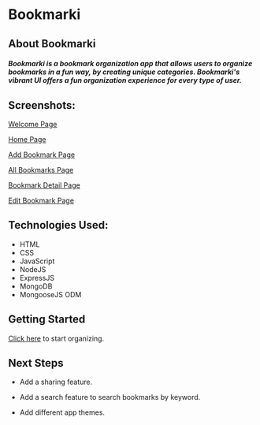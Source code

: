 # Bookmarki
## About Bookmarki
##### Bookmarki is a bookmark organization app that allows users to organize bookmarks in a fun way, by creating unique categories. Bookmarki's vibrant UI offers a fun organization experience for every type of user. 
<p></p>

## Screenshots:
[Welcome Page](https://i.imgur.com/xSFMGHD.png)
<p></p>

[Home Page](https://i.imgur.com/tUxysMu.png)
<p></p>

[Add Bookmark Page](https://i.imgur.com/x4iPxXV.png)
<p></p>

[All Bookmarks Page](https://i.imgur.com/Og6nFTY.png)
<p></p>

[Bookmark Detail Page](https://i.imgur.com/iJg0XEi.png)
<p></p>

[Edit Bookmark Page](https://i.imgur.com/CE0uBdF.png)
<p></p>

## Technologies Used: 
- HTML
- CSS
- JavaScript
- NodeJS
- ExpressJS
- MongoDB 
- MongooseJS ODM 
<p></p>

## Getting Started
[Click here](https://andrea-s21.github.io/concentration-matching-pairs/) to start organizing. 
<p></p>

## Next Steps 
- Add a sharing feature.
<p></p>

- Add a search feature to search bookmarks by keyword.
<p></p>

- Add different app themes. 